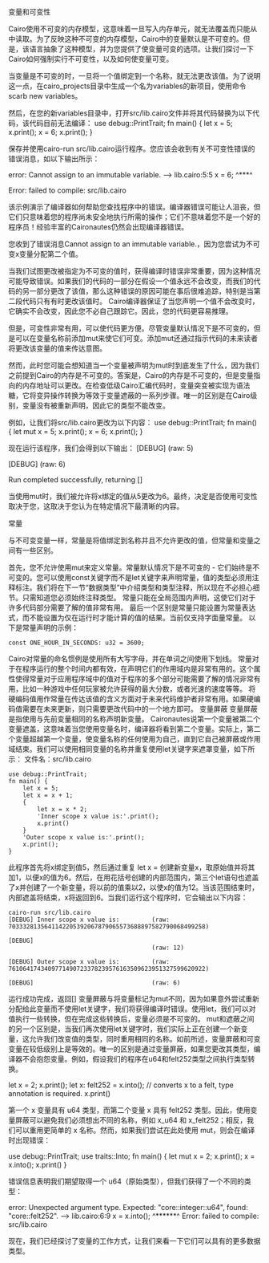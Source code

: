 变量和可变性

Cairo使用不可变的内存模型，这意味着一旦写入内存单元，就无法覆盖而只能从中读取。为了反映这种不可变的内存模型，Cairo中的变量默认是不可变的。但是，该语言抽象了这种模型，并为您提供了使变量可变的选项。让我们探讨一下Cairo如何强制实行不可变性，以及如何使变量可变。

当变量是不可变的时，一旦将一个值绑定到一个名称，就无法更改该值。为了说明这一点，在cairo_projects目录中生成一个名为variables的新项目，使用命令scarb new variables。

然后，在您的新variables目录中，打开src/lib.cairo文件并将其代码替换为以下代码，该代码目前无法编译：
use debug::PrintTrait;
fn main() {
    let x = 5;
    x.print();
    x = 6;
    x.print();
}

保存并使用cairo-run src/lib.cairo运行程序。您应该会收到有关不可变性错误的错误消息，如以下输出所示：

error: Cannot assign to an immutable variable.
 --> lib.cairo:5:5
    x = 6;
    ^***^

Error: failed to compile: src/lib.cairo


该示例演示了编译器如何帮助您查找程序中的错误。编译器错误可能让人沮丧，但它们只意味着您的程序尚未安全地执行所需的操作；它们不意味着您不是一个好的程序员！经验丰富的Caironautes仍然会出现编译器错误。

您收到了错误消息Cannot assign to an immutable variable.，因为您尝试为不可变x变量分配第二个值。

当我们试图更改被指定为不可变的值时，获得编译时错误非常重要，因为这种情况可能导致错误。如果我们的代码的一部分在假设一个值永远不会改变，而我们的代码的另一部分更改了该值，那么这种错误的原因可能在事后很难追踪，特别是当第二段代码只有有时更改该值时。 Cairo编译器保证了当您声明一个值不会改变时，它确实不会改变，因此您不必自己跟踪它。因此，您的代码更容易推理。

但是，可变性非常有用，可以使代码更方便。尽管变量默认情况下是不可变的，但是可以在变量名称前添加mut来使它们可变。添加mut还通过指示代码的未来读者将更改该变量的值来传达意图。

然而，此时您可能会想知道当一个变量被声明为mut时到底发生了什么，因为我们之前提到Cairo的内存是不可变的。答案是，Cairo的内存是不可变的，但是变量指向的内存地址可以更改。在检查低级Cairo汇编代码时，变量突变被实现为语法糖，它将变异操作转换为等效于变量遮蔽的一系列步骤。唯一的区别是在Cairo级别，变量没有被重新声明，因此它的类型不能改变。

例如，让我们将src/lib.cairo更改为以下内容：
use debug::PrintTrait;
fn main() {
    let mut x = 5;
    x.print();
    x = 6;
    x.print();
}

现在运行该程序，我们会得到以下输出：
[DEBUG]                                (raw: 5)

[DEBUG]                                (raw: 6)

Run completed successfully, returning []

当使用mut时，我们被允许将x绑定的值从5更改为6。最终，决定是否使用可变性取决于您，这取决于您认为在特定情况下最清晰的内容。

常量

与不可变变量一样，常量是将值绑定到名称并且不允许更改的值，但常量和变量之间有一些区别。

首先，您不允许使用mut来定义常量。常量默认情况下是不可变的 - 它们始终是不可变的。您可以使用const关键字而不是let关键字来声明常量，值的类型必须用注释标注。我们将在下一节“数据类型”中介绍类型和类型注释，所以现在不必担心细节。只需知道您必须始终注释类型。
常量只能在全局范围内声明，这使它们对于许多代码部分需要了解的值非常有用。
最后一个区别是常量只能设置为常量表达式，而不能设置为仅在运行时才能计算的值的结果。当前仅支持字面量常量。
以下是常量声明的示例：

    const ONE_HOUR_IN_SECONDS: u32 = 3600;

Cairo对常量的命名惯例是使用所有大写字母，并在单词之间使用下划线。
常量对于在程序运行的整个时间内都有效，在声明它们的作用域内是非常有用的。这个属性使得常量对于应用程序域中的值对于程序的多个部分可能需要了解的情况非常有用，比如一种游戏中任何玩家被允许获得的最大分数，或者光速的速度等等。
将硬编码值用作常量在传达该值的含义方面对于未来代码维护者非常有用。如果硬编码值需要在未来更新，则只需要更改代码中的一个地方即可。
变量屏蔽
变量屏蔽是指使用与先前变量相同的名称声明新变量。 Caironautes说第一个变量被第二个变量遮盖，这意味着当您使用变量名时，编译器将看到第二个变量。实际上，第二个变量超越第一个变量，使变量名称的任何使用为自己，直到它自己被屏蔽或作用域结束。我们可以使用相同变量的名称并重复使用let关键字来遮罩变量，如下所示：
文件名：src/lib.cairo

    use debug::PrintTrait;
    fn main() {
        let x = 5;
        let x = x + 1;
        {
            let x = x * 2;
            'Inner scope x value is:'.print();
            x.print()
        }
        'Outer scope x value is:'.print();
        x.print();
    }

此程序首先将x绑定到值5，然后通过重复 let x = 创建新变量x，取原始值并将其加1，以便x的值为6。然后，在用花括号创建的内部范围内，第三个let语句也遮盖了x并创建了一个新变量，将以前的值乘以2，以使x的值为12。当该范围结束时，内部遮盖将结束，x将返回到6。当我们运行这个程序时，它会输出以下内容：

    cairo-run src/lib.cairo
    [DEBUG] Inner scope x value is:         (raw: 7033328135641142205392067879065573688897582790068499258)

    [DEBUG]
                                            (raw: 12)

    [DEBUG] Outer scope x value is:         (raw: 7610641743409771490723378239576163509623951327599620922)

    [DEBUG]                                 (raw: 6)

运行成功完成，返回[]
变量屏蔽与将变量标记为mut不同，因为如果意外尝试重新分配给此变量而不使用let关键字，我们将获得编译时错误。使用let，我们可以对值执行一些转换，但在完成这些转换后，变量必须是不可变的。
mut和遮蔽之间的另一个区别是，当我们再次使用let关键字时，我们实际上正在创建一个新变量，这允许我们改变值的类型，同时重用相同的名称。如前所述，变量屏蔽和可变变量在较低级别上是等效的。唯一的区别是通过变量屏蔽，如果您更改其类型，编译器不会抱怨变量。例如，假设我们的程序在u64和felt252类型之间执行类型转换。

let x = 2;
x.print();
let x: felt252 = x.into(); // converts x to a felt, type annotation is required.
x.print()


第一个 x 变量具有 u64 类型，而第二个变量 x 具有 felt252 类型。因此，使用变量屏蔽可以避免我们必须想出不同的名称，例如 x_u64 和 x_felt252；相反，我们可以重用更简单的 x 名称。然而，如果我们尝试在此处使用 mut，则会在编译时出现错误：

use debug::PrintTrait;
use traits::Into;
fn main() {
    let mut x = 2;
    x.print();
    x = x.into();
    x.print()
}


错误信息表明我们期望取得一个 u64（原始类型），但我们获得了一个不同的类型：

error: Unexpected argument type. Expected: "core::integer::u64", found: "core::felt252".
 --> lib.cairo:6:9
    x = x.into();
        ^******^
Error: failed to compile: src/lib.cairo


现在，我们已经探讨了变量的工作方式，让我们来看一下它们可以具有的更多数据类型。
